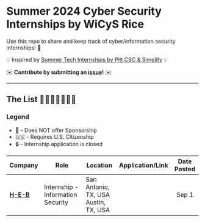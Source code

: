 # Summer 2024 Cyber Security Internships by WiCyS Rice

Use this repo to share and keep track of cyber/information security internships! 🔐

💡 Inspired by [Summer Tech Internships by Pitt CSC & Simplify](https://github.com/SimplifyJobs/Summer2024-Internships) 💡

✉️ **Contribute by submitting an [issue]()!** ✉️

---

## The List 👩‍💻🧑‍💻👨‍💻🔐

### Legend
 - 🛂 - Does NOT offer Sponsorship
 - 🇺🇸 - Requires U.S. Citizenship
 - 🔒 - Internship application is closed

<!-- Please leave a one line gap between this and the table TABLE_START (DO NOT CHANGE THIS LINE) -->

| Company | Role | Location | Application/Link | Date Posted |
| --- | --- | --- | :---: | :---: |
| **[H-E-B](https://simplify.jobs/c/Extreme-Networks)** | Internship - Information Security | San Antonio, TX, USA</br>Austin, TX, USA | [](https://interns-heb.icims.com/jobs/92780/internship---information-security/job?mobile=false&width=1210&height=500&bga=true&needsRedirect=false&jan1offset=-360&jun1offset=-300) | Sep 1 |
